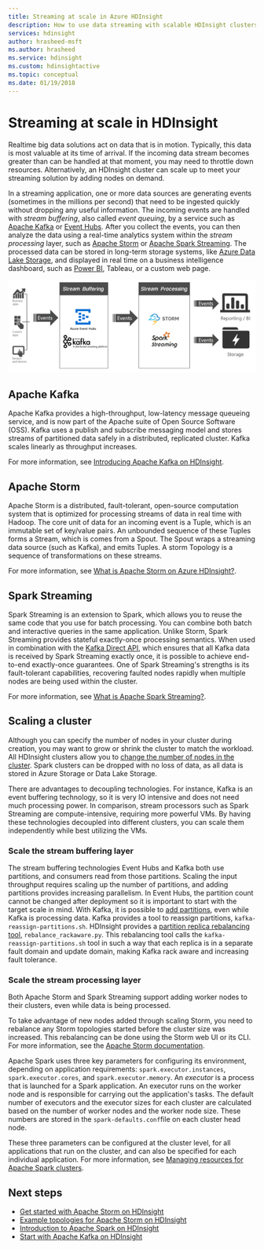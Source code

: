 ```yaml
---
title: Streaming at scale in Azure HDInsight
description: How to use data streaming with scalable HDInsight clusters.
services: hdinsight
author: hrasheed-msft
ms.author: hrasheed
ms.service: hdinsight
ms.custom: hdinsightactive
ms.topic: conceptual
ms.date: 01/19/2018
---
```

# Streaming at scale in HDInsight

Realtime big data solutions  act on data that is in motion. Typically, this data is most valuable at its time of arrival. If the incoming data stream becomes greater than can be handled at that moment, you may need to throttle down resources. Alternatively, an HDInsight cluster can   scale up to meet your streaming solution by adding nodes on demand.

In a streaming application, one or more data sources are generating events (sometimes in the millions per second) that need to be ingested  quickly  without dropping any useful information. The incoming events are handled with *stream buffering*, also called *event queuing*, by a service such as [Apache Kafka](kafka/apache-kafka-introduction.md) or [Event Hubs](https://azure.microsoft.com/services/event-hubs/). After you collect the events, you can then analyze the data using a real-time analytics system within the *stream processing* layer, such as [Apache Storm](storm/apache-storm-overview.md) or [Apache Spark Streaming](spark/apache-spark-streaming-overview.md). The processed data can be stored in long-term storage systems, like [Azure Data Lake Storage](https://azure.microsoft.com/services/storage/data-lake-storage/), and displayed in real time on a business intelligence dashboard, such as [Power BI](https://powerbi.microsoft.com), Tableau, or a custom web page.

![HDInsight Streaming Patterns](./media/hdinsight-streaming-at-scale-overview/HDInsight-streaming-patterns.png)

## Apache Kafka

Apache Kafka provides a high-throughput, low-latency message queueing service, and is now part of the Apache suite of Open Source Software (OSS). Kafka uses a publish and subscribe messaging model and stores streams of partitioned data safely in a distributed, replicated cluster. Kafka  scales linearly as throughput increases.

For more information, see [Introducing Apache Kafka on HDInsight](kafka/apache-kafka-introduction.md).

## Apache Storm

Apache Storm is a distributed, fault-tolerant, open-source computation system that is optimized for processing streams of data in real time with Hadoop. The core unit of data for an incoming event is  a Tuple, which is an immutable set of key/value pairs. An unbounded sequence of these Tuples forms a Stream, which is comes from a Spout. The Spout wraps a streaming data source (such as Kafka), and emits Tuples. A storm Topology is a sequence of transformations on these streams.

For more information, see [What is Apache Storm on Azure HDInsight?](storm/apache-storm-overview.md).

## Spark Streaming

Spark Streaming  is an extension to Spark, which allows you to reuse the same code that you use for batch processing. You can  combine both batch and interactive queries in the same application. Unlike Storm, Spark Streaming provides stateful exactly-once processing semantics. When used in combination with the [Kafka Direct API](https://spark.apache.org/docs/latest/streaming-kafka-integration.html), which ensures that all Kafka data is received by Spark Streaming exactly once, it is possible to achieve end-to-end exactly-once guarantees. One of Spark Streaming's strengths is its fault-tolerant capabilities, recovering faulted nodes rapidly when multiple nodes are being used within the cluster.

For more information, see [What is Apache Spark Streaming?](hdinsight-spark-streaming-overview.md).

## Scaling a cluster

Although you can specify the number of nodes in your cluster during creation, you may want to grow or shrink the cluster to match the workload. All HDInsight clusters allow you to [change the number of nodes in the cluster](hdinsight-administer-use-management-portal.md#scale-clusters). Spark clusters can be dropped with no loss of data, as all  data is stored in Azure Storage or Data Lake Storage.

There are advantages to decoupling technologies. For instance, Kafka is an event buffering technology, so it is very IO intensive and does not need much processing power. In comparison, stream processors such as Spark Streaming are compute-intensive, requiring more powerful VMs. By having these technologies decoupled into different clusters, you can scale them independently while best utilizing the VMs.

### Scale the stream buffering layer

The stream buffering technologies Event Hubs and Kafka both use partitions, and consumers read from those partitions. Scaling the input throughput requires scaling up the number of partitions, and adding partitions provides increasing parallelism. In Event Hubs, the partition count cannot be changed after deployment so it is important to start with the target scale in mind. With Kafka, it is possible to [add partitions](https://kafka.apache.org/documentation.html#basic_ops_cluster_expansion), even while Kafka is processing data. Kafka provides a tool to reassign partitions,  `kafka-reassign-partitions.sh`. HDInsight provides a [partition replica rebalancing tool](https://github.com/hdinsight/hdinsight-kafka-tools),  `rebalance_rackaware.py`. This rebalancing tool calls the `kafka-reassign-partitions.sh` tool in such a way that each replica is in a separate fault domain and update domain, making Kafka rack aware and increasing fault tolerance.

### Scale the stream processing layer

Both Apache Storm and Spark Streaming support adding worker nodes to their clusters, even while data is being processed.

To take advantage of new nodes added through scaling  Storm, you need to rebalance any Storm topologies started before the cluster size was increased. This rebalancing can be done using the Storm web UI or its CLI. For more information, see the [Apache Storm documentation](https://storm.apache.org/documentation/Understanding-the-parallelism-of-a-Storm-topology.html).

Apache Spark uses three key parameters for configuring its environment, depending on application requirements: `spark.executor.instances`, `spark.executor.cores`, and `spark.executor.memory`. An *executor* is a process that is launched for a Spark application. An executor runs on the worker node and is responsible for carrying out the  application's tasks. The default number of executors and the executor sizes for each cluster are calculated based on the number of worker nodes and the worker node size. These numbers are stored in the `spark-defaults.conf`file on each cluster head node.

These three  parameters can be configured at the cluster level, for all applications that run on the cluster, and can also  be specified for each individual application. For more information, see [Managing resources for Apache Spark clusters](spark/apache-spark-resource-manager.md).

## Next steps

* [Get started with Apache Storm on HDInsight](storm/apache-storm-tutorial-get-started-linux.md)
* [Example topologies for Apache Storm on HDInsight](storm/apache-storm-example-topology.md)
* [Introduction to Apache Spark on HDInsight](spark/apache-spark-overview.md)
* [Start with Apache Kafka on HDInsight](kafka/apache-kafka-get-started.md)
